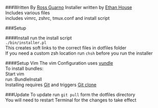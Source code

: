 ###Written By [Ross Guarno](https://github.com/rosslg)
Installer written by [Ethan House](https://github.com/ehouse)<br />
Includes various files<br />
includes vimrc, zshrc, tmux.conf and install script

###Setup

####Install
run the install script<br />
`./bin/installer.pl`<br />
This creates soft links to the correct files in dotfiles folder<br />
If you need a custom zsh location run `chsh` before you run the installer<br />

####Setup Vim
The vim Configuration uses [vundle](https://github.com/gmarik/vundle)<br />
To install bundles:<br />
Start vim<br />
run :BundleInstall<br />
Installing requires [Git](http://git-scm.com) and triggers [Git clone](http://gitref.org/creating/#clone)<br />

###Update
To update run `git pull` form the dotfiles directory<br />
You will need to restart Terminal for the changes to take effect<br />
